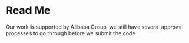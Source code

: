 # Read Me

Our work is supported by Alibaba Group, we still have several approval processes to go through before we submit the code.
